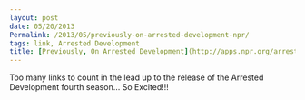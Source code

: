 ```yaml
---
layout: post
date: 05/20/2013
Permalink: /2013/05/previously-on-arrested-development-npr/
tags: link, Arrested Development
title: [Previously, On Arrested Development](http://apps.npr.org/arrested-development/)
---
```


<p>Too many links to count in the lead up to the release of the Arrested Development fourth season&#8230; So Excited!!!</p>